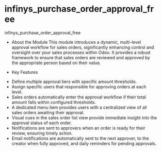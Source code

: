 # infinys_purchase_order_approval_free
infinys_purchase_order_approval_free

* About the Module
This module introduces a dynamic, multi-level approval workflow for sales orders, significantly enhancing control and oversight over your sales processes within Odoo. It provides a robust framework to ensure that sales orders are reviewed and approved by the appropriate person based on their value.

* Key Features
- Define multiple approval tiers with specific amount thresholds.
- Assign specific users that responsible for approving orders at each level.
- Sales orders automatically enter the approval workflow if their total amount falls within configured thresholds.
- A dedicated menu item provides users with a centralized view of all sales orders awaiting their approval.
- Visual cues in the sales order list view provide immediate insight into the approval status of each order.
- Notifications are sent to approvers when an order is ready for their review, ensuring timely action.
- Email notifications are automatically sent to the next approver, to the creator when fully approved, and daily reminders for pending approvals.
